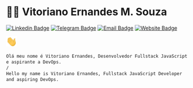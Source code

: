 # :man_technologist: Vitoriano Ernandes M. Souza 

[![Linkedin Badge](https://img.shields.io/badge/-LinkedIn-blue?style=flat-square&logo=Linkedin&logoColor=white&link=https://www.linkedin.com/in/vitoriano-ernandes/)](https://www.linkedin.com/in/vitoriano-ernandes/)
[![Telegram Badge](https://img.shields.io/badge/-Telegram-1ca0f1?style=flat-square&labelColor=1ca0f1&logo=telegram&logoColor=white&link=https://t.me/vitorianoernandes)](https://t.me/vitorianoernandes)
[![Email Badge](https://img.shields.io/badge/-Gmail-c14438?style=flat-square&logo=Gmail&logoColor=white&link=mailto:contato@vitorianoernandes.com.br)](mailto:contato@vitorianoernandes.com.br)
[![Website Badge](http://img.shields.io/badge/-Website-brightgreen?style=flat-square&logo=Html5&logoColor=white)](https://vitorianoernandes.com.br)

<img src="https://raw.githubusercontent.com/ABSphreak/ABSphreak/master/gifs/Hi.gif" width="30px"></h2>

    Olá meu nome é Vitoriano Ernandes, Desenvolvedor Fullstack JavaScript e aspirante a DevOps.
    /
    Hello my name is Vitoriano Ernandes, Fullstack JavaScript Developer and aspiring DevOps.

<!--
**Vitoriano/Vitoriano** is a ✨ _special_ ✨ 👋,repository because its `README.md` (this file) appears on your GitHub profile.

Here are some ideas to get you started:

- 🔭 I’m currently working on ...
- 🌱 I’m currently learning ...
- 👯 I’m looking to collaborate on ...
- 🤔 I’m looking for help with ...
- 💬 Ask me about ...
- 📫 How to reach me: ...
- 😄 Pronouns: ...
- ⚡ Fun fact: ...
-->
